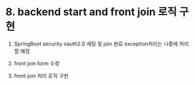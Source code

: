 # 8. backend start and front join 로직 구현

1. SpringBoot security oauth2.0 세팅 및 join 완료
   exception처리는 나중에 처리할 예정

2. front join form 수정

3. front join 처리 로직 구현
